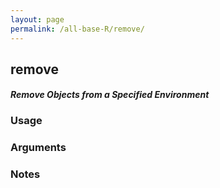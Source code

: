 ```yaml
---
layout: page
permalink: /all-base-R/remove/
---
```


## __remove__

#### _Remove Objects from a Specified Environment_

### Usage

### Arguments

### Notes
